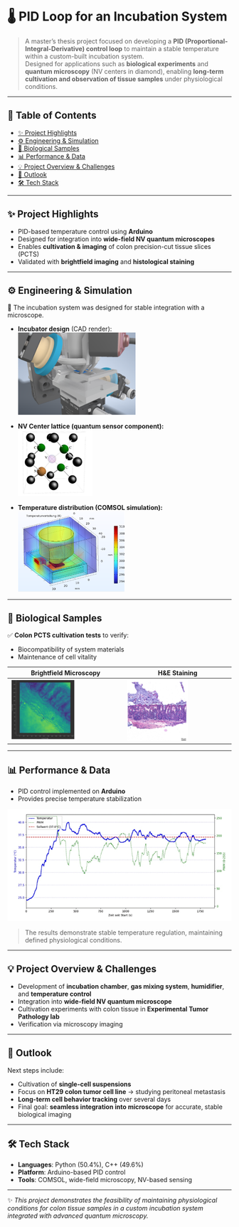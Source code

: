 # 🌡️ PID Loop for an Incubation System  

> A master’s thesis project focused on developing a **PID (Proportional-Integral-Derivative) control loop** to maintain a stable temperature within a custom-built incubation system.  
> Designed for applications such as **biological experiments** and **quantum microscopy** (NV centers in diamond), enabling **long-term cultivation and observation of tissue samples** under physiological conditions.  

---

## 📑 Table of Contents  
- [✨ Project Highlights](#-project-highlights)  
- [⚙️ Engineering & Simulation](#️-engineering--simulation)  
- [🔬 Biological Samples](#-biological-samples)  
- [📊 Performance & Data](#-performance--data)  
- [💡 Project Overview & Challenges](#-project-overview--challenges)  
- [🔮 Outlook](#-outlook)  
- [🛠️ Tech Stack](#️-tech-stack)  

---

## ✨ Project Highlights  
- PID-based temperature control using **Arduino**  
- Designed for integration into **wide-field NV quantum microscopes**  
- Enables **cultivation & imaging** of colon precision-cut tissue slices (PCTS)  
- Validated with **brightfield imaging** and **histological staining**  

---

## ⚙️ Engineering & Simulation  

📌 The incubation system was designed for stable integration with a microscope.  

- **Incubator design** (CAD render):  
  <img src="https://github.com/Pyrius2k/PID-loop-for-an-incubation-system/blob/main/incubator.png" width="55%">  

- **NV Center lattice (quantum sensor component):**  
  <img src="https://github.com/Pyrius2k/PID-loop-for-an-incubation-system/blob/main/nv.png" width="35%">  

- **Temperature distribution (COMSOL simulation):**  
  <img src="https://github.com/Pyrius2k/PID-loop-for-an-incubation-system/blob/main/tdistribution.png" width="50%">  

---

## 🔬 Biological Samples  

✅ **Colon PCTS cultivation tests** to verify:  
- Biocompatibility of system materials  
- Maintenance of cell vitality  

| Brightfield Microscopy | H&E Staining |
|------------------------|--------------|
| <img src="https://github.com/Pyrius2k/PID-loop-for-an-incubation-system/blob/main/brightfield.png" width="60%"> | <img src="https://github.com/Pyrius2k/PID-loop-for-an-incubation-system/blob/main/colon_he.png" width="60%"> |

---

## 📊 Performance & Data  

- PID control implemented on **Arduino**  
- Provides precise temperature stabilization  

![PID Graph](https://github.com/Pyrius2k/PID-loop-for-an-incubation-system/blob/main/pidgraph.png)  

> The results demonstrate stable temperature regulation, maintaining defined physiological conditions.  

---

## 💡 Project Overview & Challenges  

- Development of **incubation chamber**, **gas mixing system**, **humidifier**, and **temperature control**  
- Integration into **wide-field NV quantum microscope**  
- Cultivation experiments with colon tissue in **Experimental Tumor Pathology lab**  
- Verification via microscopy imaging  

---

## 🔮 Outlook  

Next steps include:  
- Cultivation of **single-cell suspensions**  
- Focus on **HT29 colon tumor cell line** → studying peritoneal metastasis  
- **Long-term cell behavior tracking** over several days  
- Final goal: **seamless integration into microscope** for accurate, stable biological imaging  

---

## 🛠️ Tech Stack  

- **Languages**: Python (50.4%), C++ (49.6%)  
- **Platform**: Arduino-based PID control  
- **Tools**: COMSOL, wide-field microscopy, NV-based sensing  

---

✨ *This project demonstrates the feasibility of maintaining physiological conditions for colon tissue samples in a custom incubation system integrated with advanced quantum microscopy.*  
